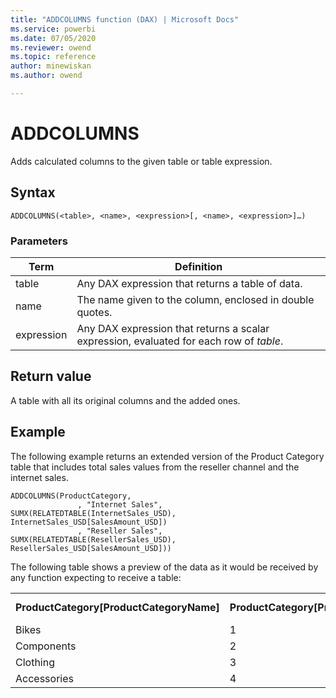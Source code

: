 ```yaml
---
title: "ADDCOLUMNS function (DAX) | Microsoft Docs"
ms.service: powerbi 
ms.date: 07/05/2020
ms.reviewer: owend
ms.topic: reference
author: minewiskan
ms.author: owend

---
```

# ADDCOLUMNS

Adds calculated columns to the given table or table expression.  
  
## Syntax  
  
```dax
ADDCOLUMNS(<table>, <name>, <expression>[, <name>, <expression>]…)  
```
  
### Parameters  

|Term|Definition|  
|--------|--------------|  
|table|Any DAX expression that returns a table of data.| 
|name|The name given to the column, enclosed in double quotes.  |
|expression|Any DAX expression that returns a scalar expression, evaluated for each row of *table*. | 
  
## Return value

A table with all its original columns and the added ones.  
  
## Example

The following example returns an extended version of the Product Category table that includes total sales values from the reseller channel and the internet sales.  
  
```dax
ADDCOLUMNS(ProductCategory,
               , "Internet Sales", SUMX(RELATEDTABLE(InternetSales_USD), InternetSales_USD[SalesAmount_USD])  
               , "Reseller Sales", SUMX(RELATEDTABLE(ResellerSales_USD), ResellerSales_USD[SalesAmount_USD]))  
```

The following table shows a preview of the data as it would be received by any function expecting to receive a table:  
  
||||||  
|-|-|-|-|-|  
|**ProductCategory[ProductCategoryName]**|**ProductCategory[ProductCategoryAlternateKey]**|**ProductCategory[ProductCategoryKey]**|**[Internet Sales]**|**[Reseller Sales]**|  
|Bikes|1|1|25107749.77|63084675.04|  
|Components|2|2||11205837.96|  
|Clothing|3|3|306157.5829|1669943.267|  
|Accessories|4|4|640920.1338|534301.9888|  
  